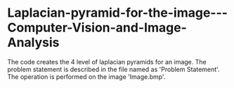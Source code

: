 # Laplacian-pyramid-for-the-image---Computer-Vision-and-Image-Analysis
The code creates the 4 level of laplacian pyramids for an image. 
The problem statement is described in the file named as 'Problem Statement'. 
The operation is performed on the image 'Image.bmp'.
